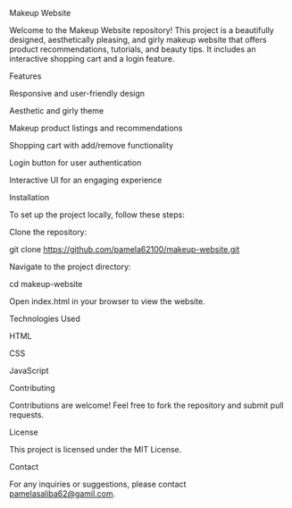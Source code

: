 Makeup Website

Welcome to the Makeup Website repository! This project is a beautifully designed, aesthetically pleasing, and girly makeup website that offers product recommendations, tutorials, and beauty tips. It includes an interactive shopping cart and a login feature.

Features

Responsive and user-friendly design

Aesthetic and girly theme

Makeup product listings and recommendations

Shopping cart with add/remove functionality

Login button for user authentication


Interactive UI for an engaging experience

Installation

To set up the project locally, follow these steps:

Clone the repository:

git clone https://github.com/pamela62100/makeup-website.git

Navigate to the project directory:

cd makeup-website

Open index.html in your browser to view the website.

Technologies Used

HTML

CSS

JavaScript

Contributing

Contributions are welcome! Feel free to fork the repository and submit pull requests.

License

This project is licensed under the MIT License.

Contact

For any inquiries or suggestions, please contact pamelasaliba62@gamil.com.
